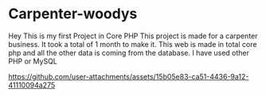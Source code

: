 # Carpenter-woodys

Hey This is my first Project in Core PHP 
This project is made for a carpenter business. It took a total of 1 month to make it. This web is made in total core php and all the other data is coming from the database. 
I have used other PHP or MySQL


https://github.com/user-attachments/assets/15b05e83-ca51-4436-9a12-41110094a275


